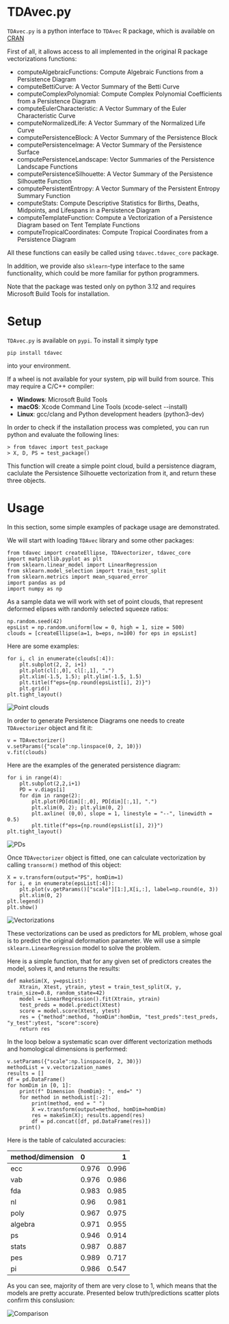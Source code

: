 # TDAvec.py

`TDAvec.py` is a python interface to `TDAvec` R package, which is available on [CRAN](https://cran.r-project.org/web/packages/TDAvec/index.html)

First of all, it allows access to all implemented in the original R package vectorizations functions:

* computeAlgebraicFunctions:	Compute Algebraic Functions from a Persistence Diagram
* computeBettiCurve:	A Vector Summary of the Betti Curve
* computeComplexPolynomial:	Compute Complex Polynomial Coefficients from a Persistence Diagram
* computeEulerCharacteristic:	A Vector Summary of the Euler Characteristic Curve
* computeNormalizedLife:	A Vector Summary of the Normalized Life Curve
* computePersistenceBlock:	A Vector Summary of the Persistence Block
* computePersistenceImage:	A Vector Summary of the Persistence Surface
* computePersistenceLandscape:	Vector Summaries of the Persistence Landscape Functions
* computePersistenceSilhouette:	A Vector Summary of the Persistence Silhouette Function
* computePersistentEntropy:	A Vector Summary of the Persistent Entropy Summary Function
* computeStats:	Compute Descriptive Statistics for Births, Deaths, Midpoints, and Lifespans in a Persistence Diagram
* computeTemplateFunction:	Compute a Vectorization of a Persistence Diagram based on Tent Template Functions
* computeTropicalCoordinates:	Compute Tropical Coordinates from a Persistence Diagram

All these functions can easily be called using `tdavec.tdavec_core` package.

In addition, we provide also `sklearn`-type interface to the same functionality, which could be more familiar for python programmers.

Note that the package was tested only on python 3.12 and requires Microsoft Build Tools for installation.

# Setup

`TDAvec.py` is available on `pypi`. To install it simply type

    pip install tdavec

into your environment. 

If a wheel is not available for your system, pip will build from source.
This may require a C/C++ compiler:
* **Windows**: Microsoft Build Tools
* **macOS**: Xcode Command Line Tools (xcode-select --install)
* **Linux**: gcc/clang and Python development headers (python3-dev)

In order to check if the installation process was completed, you can run python and evaluate the following lines:

    > from tdavec import test_package
    > X, D, PS = test_package()

This function will create a simple point cloud, build a persistence diagram, caclulate the Persistence Silhouette vectorization from it, and return these three objects.

# Usage

In this section, some simple examples of package usage are demonstrated.

We will start with loading `TDAvec` library and some other packages:

    from tdavec import createEllipse, TDAvectorizer, tdavec_core
    import matplotlib.pyplot as plt
    from sklearn.linear_model import LinearRegression
    from sklearn.model_selection import train_test_split
    from sklearn.metrics import mean_squared_error
    import pandas as pd
    import numpy as np

As a sample data we will work with set of point clouds, that represent deformed elipses with randomly selected squeeze ratios:

    np.random.seed(42)
    epsList = np.random.uniform(low = 0, high = 1, size = 500)
    clouds = [createEllipse(a=1, b=eps, n=100) for eps in epsList]

Here are some examples:

    for i, cl in enumerate(clouds[:4]):
        plt.subplot(2, 2, i+1)
        plt.plot(cl[:,0], cl[:,1], ".")
        plt.xlim(-1.5, 1.5); plt.ylim(-1.5, 1.5)
        plt.title(f"eps={np.round(epsList[i], 2)}")
        plt.grid()
    plt.tight_layout()

![Point clouds](https://raw.githubusercontent.com/uislambekov/TDAvec/main/python/readme_figs/clouds.png)

In order to generate Persistence Diagrams one needs to create `TDAvectorizer` object and fit it:

    v = TDAvectorizer()
    v.setParams({"scale":np.linspace(0, 2, 10)})
    v.fit(clouds)

Here are the examples of the generated persistence diagram:

    for i in range(4):
        plt.subplot(2,2,i+1)
        PD = v.diags[i]
        for dim in range(2):
            plt.plot(PD[dim][:,0], PD[dim][:,1], ".")
            plt.xlim(0, 2); plt.ylim(0, 2)
            plt.axline( (0,0), slope = 1, linestyle = "--", linewidth = 0.5)
            plt.title(f"eps={np.round(epsList[i], 2)}")
    plt.tight_layout()

![PDs](https://raw.githubusercontent.com/uislambekov/TDAvec/main/python/readme_figs/PDs.png)

Once `TDAvectorizer` object is fitted, one can calculate vectorization by calling `transorm()` method of this object:

    X = v.transform(output="PS", homDim=1)
    for i, e in enumerate(epsList[:4]):
        plt.plot(v.getParams()["scale"][1:],X[i,:], label=np.round(e, 3))
        plt.xlim(0, 2)
    plt.legend()
    plt.show()

![Vectorizations](https://raw.githubusercontent.com/uislambekov/TDAvec/main/python/readme_figs/Vects.png)

These vectorizations can be used as predictors for ML problem, whose goal is to predict the original deformation parameter. We will use a simple `sklearn.LinearRegression` model to solve the problem.

Here is a simple function, that for any given set of predictors creates the model, solves it, and returns the results:

    def makeSim(X, y=epsList):
        Xtrain, Xtest, ytrain, ytest = train_test_split(X, y, train_size=0.8, random_state=42)
        model = LinearRegression().fit(Xtrain, ytrain)
        test_preds = model.predict(Xtest)
        score = model.score(Xtest, ytest)
        res = {"method":method, "homDim":homDim, "test_preds":test_preds, "y_test":ytest, "score":score}
        return res

In the loop below a systematic scan over different vectorization methods and homological dimensions is performed:

    v.setParams({"scale":np.linspace(0, 2, 30)})
    methodList = v.vectorization_names
    results = []
    df = pd.DataFrame()
    for homDim in [0, 1]:
        print(f" Dimension {homDim}: ", end=" ")
        for method in methodList[:-2]:
            print(method, end = " ")
            X =v.transform(output=method, homDim=homDim)
            res = makeSim(X); results.append(res)
            df = pd.concat([df, pd.DataFrame(res)])
        print()

Here is the table of calculated accuracies:

| method/dimension   | 0     |     1 |
|:---------|:------|------:|
| ecc      | 0.976 | 0.996 |
| vab      | 0.976 | 0.986 |
| fda      | 0.983 | 0.985 |
| nl       | 0.96  | 0.981 |
| poly     | 0.967 | 0.975 |
| algebra  | 0.971 | 0.955 |
| ps       | 0.946 | 0.914 |
| stats    | 0.987 | 0.887 |
| pes      | 0.989 | 0.717 |
| pi       | 0.986 | 0.547 |

As you can see, majority of them are very close to 1, which means that the models are pretty accurate. Presented below truth/predictions scatter plots confirm this conslusion:

![Comparison](./readme_figs/comparison.png)
